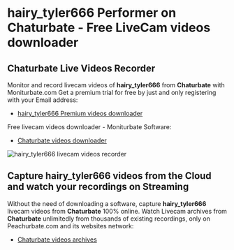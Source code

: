 # hairy_tyler666 Performer on Chaturbate - Free LiveCam videos downloader

## Chaturbate Live Videos Recorder

Monitor and record livecam videos of **hairy_tyler666** from **Chaturbate** with Moniturbate.com
Get a premium trial for free by just and only registering with your Email address:
* [hairy_tyler666 Premium videos downloader](https://moniturbate.com/request-demo-licence-key.html)

Free livecam videos downloader - Moniturbate Software:
* [Chaturbate videos downloader](https://moniturbate.com/moniturbate-download-software.html)

![hairy_tyler666 livecam videos recorder](https://peachurnet.com/templates/moniturbate-software.png)


## Capture hairy_tyler666 videos from the Cloud and watch your recordings on Streaming

Without the need of downloading a software, capture **hairy_tyler666** livecam videos from **Chaturbate** 100% online.
Watch Livecam archives from **Chaturbate** unlimitedly from thousands of existing recordings, only on Peachurbate.com and its websites network:
* [Chaturbate videos archives](https://peachurnet.com/)